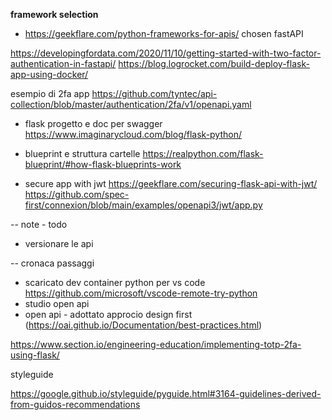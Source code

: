 __framework selection__
- https://geekflare.com/python-frameworks-for-apis/
chosen fastAPI


https://developingfordata.com/2020/11/10/getting-started-with-two-factor-authentication-in-fastapi/
https://blog.logrocket.com/build-deploy-flask-app-using-docker/

esempio di 2fa app
https://github.com/tyntec/api-collection/blob/master/authentication/2fa/v1/openapi.yaml

- flask progetto e doc per swagger
https://www.imaginarycloud.com/blog/flask-python/

- blueprint e struttura cartelle
https://realpython.com/flask-blueprint/#how-flask-blueprints-work


- secure app with jwt
https://geekflare.com/securing-flask-api-with-jwt/
https://github.com/spec-first/connexion/blob/main/examples/openapi3/jwt/app.py

-- note - todo
- versionare le api

-- cronaca passaggi

- scaricato dev container python per vs code https://github.com/microsoft/vscode-remote-try-python
- studio open api
- open api - adottato approcio design first (https://oai.github.io/Documentation/best-practices.html)



https://www.section.io/engineering-education/implementing-totp-2fa-using-flask/



styleguide

https://google.github.io/styleguide/pyguide.html#3164-guidelines-derived-from-guidos-recommendations